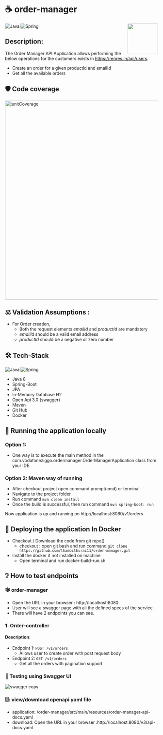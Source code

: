 # ☕ order-manager
<a href="https://foojay.io/works-with-openjdk"><img align="right" src="https://github.com/foojayio/badges/raw/main/works_with_openjdk/Works-with-OpenJDK.png" width="100"></a>


![Java](https://img.shields.io/badge/-Java-000?&logo=Java&logoColor=007396)
![Spring](https://img.shields.io/badge/-Spring-000?&logo=Spring)


## Description:
The Order Manager API Application allows performing the below operations for the customers exists in https://reqres.in/api/users.

  * Create an order for a given productId and emailId
  * Get all the available orders 


## :shield:	 Code coverage
<img width="653" alt="junitCoverage" src="https://user-images.githubusercontent.com/114624820/198869845-97a82fbc-622b-406c-b7db-0d201339c819.PNG">


## :balance_scale:	Validation Assumptions :
- For Order creation,
  - Both the request elements *emailId* and *productId* are mandatory
  - *emailId* should be a valid email address
  - *productId* should be a negative or zero number
 
## :hammer_and_wrench:	Tech-Stack
![Java](https://img.shields.io/badge/-Java-000?&logo=Java&logoColor=007396)
![Spring](https://img.shields.io/badge/-Spring-000?&logo=Spring)	
- Java 8 
- Spring-Boot
- JPA
- In-Memory Database H2
- Open Api 3.0 (swagger)
- Maven
- Git Hub
- Docker

## :memo: Running the application locally
### Option 1:
  - One way is to execute the main method in the com.vodafoneziggo.ordermanager.OrderManagerApplication class from your IDE.
### Option 2: Maven way of running
  - After checkout project open command prompt(cmd) or terminal
  - Navigate to the project folder
  - Run command `mvn clean install`
  - Once the build is successful, then run command `mvn spring-boot: run`

Now application is up and running on http://localhost:8080/v1/orders

## :memo: Deploying the application In Docker
- Checkout / Download the code from git repo()
	- checkout : open git bash and run command `git clone https://github.com/thambithurai11/order-manager.git`
- Install the docker if not installed on machine
    - Open terminal and run docker-build-run.sh


## :grey_question:	How to test endpoints
### :spider_web:  order-manager
 - Open the URL in your browser : http://localhost:8080
 - User will see a swagger page with all the defined specs of the service.
 - There will have 2 endpoints you can see.


### 1. Order-controller
#### Description:
- Endpoint 1: `POST /v1/orders`
  - Allows user to create order with post request body
- Endpoint 2: `GET /v1/orders`
  - Get all the orders with pagination support 


### :test_tube: Testing using Swagger UI
![swagger copy](https://user-images.githubusercontent.com/114624820/198870450-e96cb8bf-d890-41d1-bd7f-db44253563ed.png)

### 🗄️: view/download openapi yaml file 
- application: /order-manager/src/main/resources/order-manager-api-docs.yaml
- download: Open the URL in your browser :http://localhost:8080/v3/api-docs.yaml



